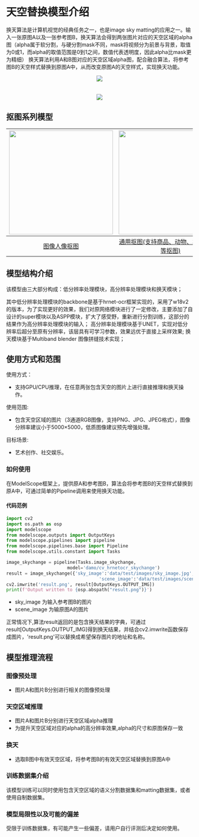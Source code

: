 
# 天空替换模型介绍
换天算法是计算机视觉的经典任务之一，也是image sky matting的应用之一。输入一张原图A以及一张参考图B，换天算法会得到两张图片对应的天空区域的alpha图（alpha属于软分割，与硬分割mask不同，mask将视频分为前景与背景，取值为0或1，而alpha的取值范围是0到1之间，数值代表透明度，因此alpha比mask更为精细）
换天算法利用A和B图对应的天空区域alpha图，配合融合算法，将参考图B的天空样式替换到原图A中，从而改变原图A的天空样式，实现换天功能。

<div align=center>
<img src="resource/show3.png">
</div>
<br />
<br />
<div align=center>
<img src="resource/show4.png">
</div>

## 抠图系列模型

| [<img src="resource/human.png" width="280px">](https://modelscope.cn/models/damo/cv_unet_image-matting/summary) | [<img src="resource/universal.png" width="280px">](https://modelscope.cn/models/damo/cv_unet_universal-matting/summary) | [<img src="resource/video.png" width="280px">](https://modelscope.cn/models/damo/cv_effnetv2_video-human-matting/summary) |[<img src="resource/sky.png" width="280px">](https://modelscope.cn/models/damo/cv_hrnetocr_skychange/summary)|
|:--:|:--:|:--:|:--:| 
| [图像人像抠图](https://modelscope.cn/models/damo/cv_unet_image-matting/summary) | [通用抠图(支持商品、动物、植物、汽车等抠图)](https://modelscope.cn/models/damo/cv_unet_universal-matting/summary) | [视频人像抠图](https://modelscope.cn/models/damo/cv_effnetv2_video-human-matting/summary) | [天空替换(一键实现魔法换天空)](https://modelscope.cn/models/damo/cv_hrnetocr_skychange/summary) |

## 模型结构介绍
该模型由三大部分构成：低分辨率处理模块，高分辨率处理模块和换天模块；

其中低分辨率处理模块的backbone是基于hrnet-ocr框架实现的，采用了w18v2的版本，为了实现更好的效果，我们对原网络模块进行了一定修改，主要添加了自设计的super模块以及ASPP模块，扩大了感受野，重新进行分割训练，这部分的结果作为高分辨率处理模块的输入；
高分辨率处理模块基于UNET，实现对低分辨率后超分至原有分辨率，该层具有可学习参数，效果远优于直接上采样效果;
换天模块基于Multiband blender 图像拼缝技术实现；

## 使用方式和范围

使用方式：
- 支持GPU/CPU推理，在任意两张包含天空的图片上进行直接推理和换天操作。

使用范围:
- 包含天空区域的图片（3通道RGB图像，支持PNG、JPG、JPEG格式），图像分辨率建议小于5000×5000，低质图像建议预先增强处理。

目标场景:
- 艺术创作、社交娱乐。

### 如何使用

在ModelScope框架上，提供原A和参考图B，算法会将参考图B的天空样式替换到原A中，可通过简单的Pipeline调用来使用换天功能。

#### 代码范例
```python
import cv2
import os.path as osp
import modelscope
from modelscope.outputs import OutputKeys
from modelscope.pipelines import pipeline
from modelscope.pipelines.base import Pipeline
from modelscope.utils.constant import Tasks

image_skychange = pipeline(Tasks.image_skychange, 
                       model='damo/cv_hrnetocr_skychange')
result = image_skychange({'sky_image':'data/test/images/sky_image.jpg',
                                   'scene_image':'data/test/images/scene_image.jpg'})
cv2.imwrite('result.png', result[OutputKeys.OUTPUT_IMG])
print(f'Output written to {osp.abspath("result.png")}')
```
- sky\_image 为输入参考图B的图片
- scene\_image 为输原图A的图片

正常情况下,算法result返回的是包含换天结果的字典，可通过result[OutputKeys.OUTPUT_IMG]得到换天结果，并结合cv2.imwrite函数保存成图片，'result.png'可以替换成希望保存图片的地址和名称。

## 模型推理流程

### 图像预处理
- 图片A和图片B分别进行相关的图像预处理

### 天空区域推理
- 图片A和图片B分别进行天空区域alpha推理
- 为提升天空区域对应的alpha的高分辨率效果,alpha的尺寸和原图保存一致

### 换天
- 选取B图中有效天空区域，将参考图B的有效天空区域替换到原图A中

### 训练数据集介绍
该模型训练可以同时使用包含天空区域的语义分割数据集和matting数据集，或者使用自制数据集。



### 模型局限性以及可能的偏差
受限于训练数据集，有可能产生一些偏差，请用户自行评测后决定如何使用。
